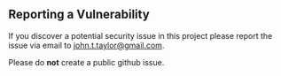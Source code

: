 ## Reporting a Vulnerability

If you discover a potential security issue in this project please report the issue via email to john.t.taylor@gmail.com.

Please do **not** create a public github issue.
